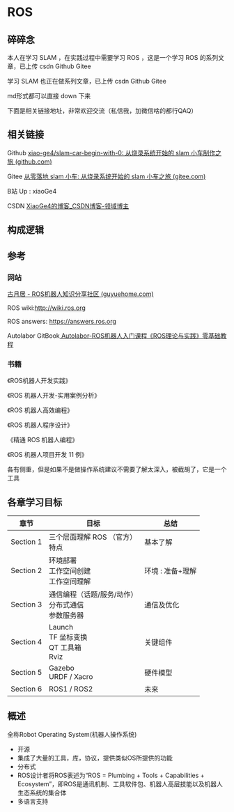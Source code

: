 # ROS

## 碎碎念

本人在学习 SLAM ，在实践过程中需要学习 ROS ，这是一个学习 ROS 的系列文章，已上传 csdn Github Gitee 

学习 SLAM 也正在做系列文章，已上传  csdn Github Gitee 

md形式都可以直接 down 下来

下面是相关链接地址，非常欢迎交流（私信我，加微信啥的都行QAQ）

## 相关链接

Github [xiao-ge4/slam-car-begin-with-0: 从烧录系统开始的 slam 小车制作之旅 (github.com)](https://github.com/xiao-ge4/slam-car-begin-with-0)

Gitee [从零落地 slam 小车: 从烧录系统开始的 slam 小车之旅 (gitee.com)](https://gitee.com/xiaoge4/slam-car-begin-with-0)

B站 Up : xiaoGe4

CSDN [XiaoGe4的博客_CSDN博客-领域博主](https://blog.csdn.net/XiaoGe4?type=blog)

## 构成逻辑



## 参考

### 网站

[古月居 - ROS机器人知识分享社区 (guyuehome.com)](https://www.guyuehome.com/author/guyue)

ROS wiki:http://wiki.ros.org

ROS answers: https://answers.ros.org

Autolabor GitBook[ Autolabor-ROS机器人入门课程《ROS理论与实践》零基础教程](http://www.autolabor.com.cn/book/ROSTutorials/chapter1/11-rosjian-jie-yu-an-zhuang/111rosgai-nian.html)

### 书籍

《ROS机器人开发实践》 

《ROS 机器人开发-实用案例分析》

《ROS 机器人高效编程》

《ROS 机器人程序设计》

《精通 ROS 机器人编程》

《ROS 机器人项目开发 11 例》

各有侧重，但是如果不是做操作系统建议不需要了解太深入，被截胡了，它是一个工具

## 各章学习目标

| 章节      | 目标                                                       | 总结             |
| --------- | ---------------------------------------------------------- | ---------------- |
| Section 1 | 三个层面理解 ROS （官方） <br />特点                       | 基本了解         |
| Section 2 | 环境部署<br />工作空间创建<br />工作空间理解               | 环境 : 准备+理解 |
| Section 3 | 通信编程（话题/服务/动作）<br />分布式通信<br />参数服务器 | 通信及优化       |
| Section 4 | Launch<br />TF 坐标变换<br />QT 工具箱<br />Rviz <br />    | 关键组件         |
| Section 5 | Gazebo<br />URDF  / Xacro                                  | 硬件模型         |
| Section 6 | ROS1 / ROS2                                                | 未来             |

## 概述

全称Robot Operating System(机器人操作系统)

- 开源
- 集成了大量的工具，库，协议，提供类似OS所提供的功能
- 分布式
- ROS设计者将ROS表述为“ROS = Plumbing + Tools + Capabilities + Ecosystem”，即ROS是通讯机制、工具软件包、机器人高层技能以及机器人生态系统的集合体
- 多语言支持

